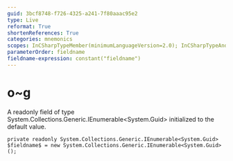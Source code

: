 ```yaml
---
guid: 3bcf8748-f726-4325-a241-7f80aaac95e2
type: Live
reformat: True
shortenReferences: True
categories: mnemonics
scopes: InCSharpTypeMember(minimumLanguageVersion=2.0); InCSharpTypeAndNamespace(minimumLanguageVersion=2.0)
parameterOrder: fieldname
fieldname-expression: constant("fieldname")
---
```


# o~g

A readonly field of type System.Collections.Generic.IEnumerable<System.Guid> initialized to the default value.

```
private readonly System.Collections.Generic.IEnumerable<System.Guid> $fieldname$ = new System.Collections.Generic.IEnumerable<System.Guid>();
```
